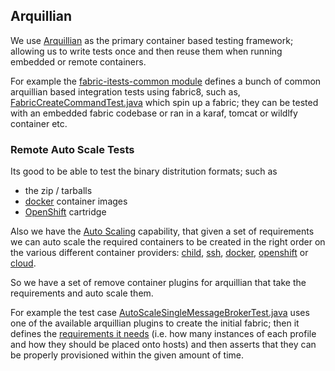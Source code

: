## Arquillian

We use [Arquillian](http://arquillian.org/) as the primary container based testing framework; allowing us to write tests once and then reuse them when running embedded or remote containers.

For example the [fabric-itests-common module](https://github.com/fabric8io/fabric8/tree/master/itests/common) defines a bunch of common arquillian based integration tests using fabric8, such as, [FabricCreateCommandTest.java](https://github.com/fabric8io/fabric8/blob/master/itests/common/src/main/java/io/fabric8/itests/common/FabricCreateCommandTest.java#L61) which spin up a fabric; they can be tested with an embedded fabric codebase or ran in a karaf, tomcat or wildlfy container etc.

### Remote Auto Scale Tests

Its good to be able to test the binary distritution formats; such as

* the zip / tarballs
* [docker](http://docker.io/) container images
* [OpenShift](https://www.openshift.com/) cartridge

Also we have the [Auto Scaling](http://fabric8.io/gitbook/requirements.html) capability, that given a set of requirements we can auto scale the required containers to be created in the right order on the various different container providers: [child](http://fabric8.io/gitbook/cloudContainers.html), [ssh](http://fabric8.io/gitbook/sshContainers.html), [docker](http://fabric8.io/gitbook/docker.html), [openshift](http://fabric8.io/gitbook/openshift.html) or [cloud](http://fabric8.io/gitbook/cloudContainers.html).

So we have a set of remove container plugins for arquillian that take the requirements and auto scale them.

For example the test case [AutoScaleSingleMessageBrokerTest.java](https://github.com/fabric8io/fabric8/blob/master/itests/autoscale/autoscale-itests-common/src/main/java/io/fabric8/itests/autoscale/AutoScaleSingleMessageBrokerTest.java#L42-42) uses one of the available arquillian plugins to create the initial fabric; then it defines the [requirements it needs](http://fabric8.io/gitbook/requirements.html) (i.e. how many instances of each profile and how they should be placed onto hosts) and then asserts that they can be properly provisioned within the given amount of time.



